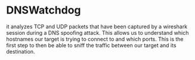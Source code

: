 # DNSWatchdog
it analyzes TCP and UDP packets that have been captured by a wireshark session during a DNS spoofing attack. This allows us to understand which hostnames our target is trying to connect to and which ports. This is the first step to then be able to sniff the traffic between our target and its destination.
